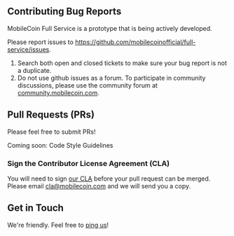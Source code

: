 ## Contributing Bug Reports

MobileCoin Full Service is a prototype that is being actively developed.

Please report issues to https://github.com/mobilecoinofficial/full-service/issues.

1. Search both open and closed tickets to make sure your bug report is not a duplicate.
1. Do not use github issues as a forum. To participate in community discussions, please use the community forum at [community.mobilecoin.com](https://community.mobilecoin.com).

## Pull Requests (PRs)

Please feel free to submit PRs!

Coming soon: Code Style Guidelines

### Sign the Contributor License Agreement (CLA)

You will need to sign [our CLA](./CLA.md) before your pull request can be merged. Please email [cla@mobilecoin.com](mailto://cla@mobilecoin.com) and we will send you a copy.

## Get in Touch

We're friendly. Feel free to [ping us](mailto://full-service@mobilecoin.com)!
